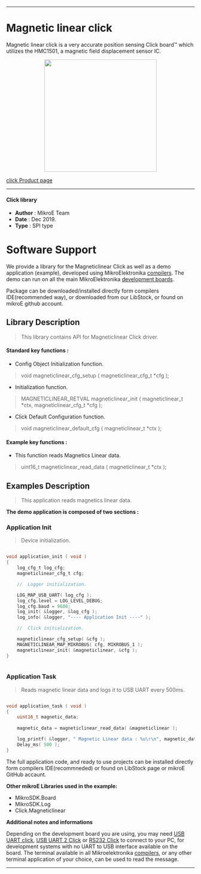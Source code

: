 

---
# Magnetic linear click

Magnetic linear click is a very accurate position sensing Click board™ which utilizes the HMC1501, a magnetic field displacement sensor IC.

<p align="center">
  <img src="https://download.mikroe.com/images/click_for_ide/magneticlinear_click.png" height=300px>
</p>

[click Product page](https://www.mikroe.com/magnetic-linear-click)

---


#### Click library 

- **Author**        : MikroE Team
- **Date**          : Dec 2019.
- **Type**          : SPI type


# Software Support

We provide a library for the Magneticlinear Click 
as well as a demo application (example), developed using MikroElektronika 
[compilers](https://shop.mikroe.com/compilers). 
The demo can run on all the main MikroElektronika [development boards](https://shop.mikroe.com/development-boards).

Package can be downloaded/installed directly form compilers IDE(recommended way), or downloaded from our LibStock, or found on mikroE github account. 

## Library Description

> This library contains API for Magneticlinear Click driver.

#### Standard key functions :

- Config Object Initialization function.
> void magneticlinear_cfg_setup ( magneticlinear_cfg_t *cfg ); 
 
- Initialization function.
> MAGNETICLINEAR_RETVAL magneticlinear_init ( magneticlinear_t *ctx, magneticlinear_cfg_t *cfg );

- Click Default Configuration function.
> void magneticlinear_default_cfg ( magneticlinear_t *ctx );


#### Example key functions :

- This function reads Magnetics Linear data.
> uint16_t magneticlinear_read_data ( magneticlinear_t *ctx );

## Examples Description

> This application reads magnetics linear data.

**The demo application is composed of two sections :**

### Application Init 

> Device initialization.

```c

void application_init ( void )
{
    log_cfg_t log_cfg;
    magneticlinear_cfg_t cfg;

    //  Logger initialization.

    LOG_MAP_USB_UART( log_cfg );
    log_cfg.level = LOG_LEVEL_DEBUG;
    log_cfg.baud = 9600;
    log_init( &logger, &log_cfg );
    log_info( &logger, "---- Application Init ----" );

    //  Click initialization.

    magneticlinear_cfg_setup( &cfg );
    MAGNETICLINEAR_MAP_MIKROBUS( cfg, MIKROBUS_1 );
    magneticlinear_init( &magneticlinear, &cfg );
}
  
```

### Application Task

> Reads magnetic linear data and logs it to USB UART every 500ms.

```c

void application_task ( void )
{
    uint16_t magnetic_data;
    
    magnetic_data = magneticlinear_read_data( &magneticlinear );

    log_printf( &logger, " Magnetic Linear data : %u\r\n", magnetic_data );
    Delay_ms( 500 );
} 

```

The full application code, and ready to use projects can be  installed directly form compilers IDE(recommneded) or found on LibStock page or mikroE GitHub accaunt.

**Other mikroE Libraries used in the example:** 

- MikroSDK.Board
- MikroSDK.Log
- Click.Magneticlinear

**Additional notes and informations**

Depending on the development board you are using, you may need 
[USB UART click](https://shop.mikroe.com/usb-uart-click), 
[USB UART 2 Click](https://shop.mikroe.com/usb-uart-2-click) or 
[RS232 Click](https://shop.mikroe.com/rs232-click) to connect to your PC, for 
development systems with no UART to USB interface available on the board. The 
terminal available in all Mikroelektronika 
[compilers](https://shop.mikroe.com/compilers), or any other terminal application 
of your choice, can be used to read the message.



---
